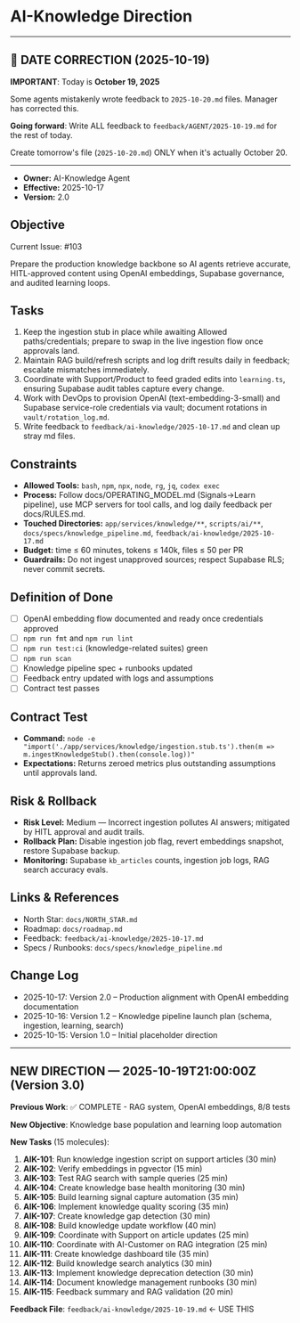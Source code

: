 # AI-Knowledge Direction


---

## 🚨 DATE CORRECTION (2025-10-19)

**IMPORTANT**: Today is **October 19, 2025**

Some agents mistakenly wrote feedback to `2025-10-20.md` files. Manager has corrected this.

**Going forward**: Write ALL feedback to `feedback/AGENT/2025-10-19.md` for the rest of today.

Create tomorrow's file (`2025-10-20.md`) ONLY when it's actually October 20.

---


- **Owner:** AI-Knowledge Agent
- **Effective:** 2025-10-17
- **Version:** 2.0

## Objective

Current Issue: #103

Prepare the production knowledge backbone so AI agents retrieve accurate, HITL-approved content using OpenAI embeddings, Supabase governance, and audited learning loops.

## Tasks

1. Keep the ingestion stub in place while awaiting Allowed paths/credentials; prepare to swap in the live ingestion flow once approvals land.
2. Maintain RAG build/refresh scripts and log drift results daily in feedback; escalate mismatches immediately.
3. Coordinate with Support/Product to feed graded edits into `learning.ts`, ensuring Supabase audit tables capture every change.
4. Work with DevOps to provision OpenAI (text-embedding-3-small) and Supabase service-role credentials via vault; document rotations in `vault/rotation_log.md`.
5. Write feedback to `feedback/ai-knowledge/2025-10-17.md` and clean up stray md files.

## Constraints

- **Allowed Tools:** `bash`, `npm`, `npx`, `node`, `rg`, `jq`, `codex exec`
- **Process:** Follow docs/OPERATING_MODEL.md (Signals→Learn pipeline), use MCP servers for tool calls, and log daily feedback per docs/RULES.md.
- **Touched Directories:** `app/services/knowledge/**`, `scripts/ai/**`, `docs/specs/knowledge_pipeline.md`, `feedback/ai-knowledge/2025-10-17.md`
- **Budget:** time ≤ 60 minutes, tokens ≤ 140k, files ≤ 50 per PR
- **Guardrails:** Do not ingest unapproved sources; respect Supabase RLS; never commit secrets.

## Definition of Done

- [ ] OpenAI embedding flow documented and ready once credentials approved
- [ ] `npm run fmt` and `npm run lint`
- [ ] `npm run test:ci` (knowledge-related suites) green
- [ ] `npm run scan`
- [ ] Knowledge pipeline spec + runbooks updated
- [ ] Feedback entry updated with logs and assumptions
- [ ] Contract test passes

## Contract Test

- **Command:** `node -e "import('./app/services/knowledge/ingestion.stub.ts').then(m => m.ingestKnowledgeStub().then(console.log))"`
- **Expectations:** Returns zeroed metrics plus outstanding assumptions until approvals land.

## Risk & Rollback

- **Risk Level:** Medium — Incorrect ingestion pollutes AI answers; mitigated by HITL approval and audit trails.
- **Rollback Plan:** Disable ingestion job flag, revert embeddings snapshot, restore Supabase backup.
- **Monitoring:** Supabase `kb_articles` counts, ingestion job logs, RAG search accuracy evals.

## Links & References

- North Star: `docs/NORTH_STAR.md`
- Roadmap: `docs/roadmap.md`
- Feedback: `feedback/ai-knowledge/2025-10-17.md`
- Specs / Runbooks: `docs/specs/knowledge_pipeline.md`

## Change Log

- 2025-10-17: Version 2.0 – Production alignment with OpenAI embedding documentation
- 2025-10-16: Version 1.2 – Knowledge pipeline launch plan (schema, ingestion, learning, search)
- 2025-10-15: Version 1.0 – Initial placeholder direction

---

## NEW DIRECTION — 2025-10-19T21:00:00Z (Version 3.0)

**Previous Work**: ✅ COMPLETE - RAG system, OpenAI embeddings, 8/8 tests

**New Objective**: Knowledge base population and learning loop automation

**New Tasks** (15 molecules):

1. **AIK-101**: Run knowledge ingestion script on support articles (30 min)
2. **AIK-102**: Verify embeddings in pgvector (15 min)
3. **AIK-103**: Test RAG search with sample queries (25 min)
4. **AIK-104**: Create knowledge base health monitoring (30 min)
5. **AIK-105**: Build learning signal capture automation (35 min)
6. **AIK-106**: Implement knowledge quality scoring (35 min)
7. **AIK-107**: Create knowledge gap detection (30 min)
8. **AIK-108**: Build knowledge update workflow (40 min)
9. **AIK-109**: Coordinate with Support on article updates (25 min)
10. **AIK-110**: Coordinate with AI-Customer on RAG integration (25 min)
11. **AIK-111**: Create knowledge dashboard tile (35 min)
12. **AIK-112**: Build knowledge search analytics (30 min)
13. **AIK-113**: Implement knowledge deprecation detection (30 min)
14. **AIK-114**: Document knowledge management runbooks (30 min)
15. **AIK-115**: Feedback summary and RAG validation (20 min)

**Feedback File**: `feedback/ai-knowledge/2025-10-19.md` ← USE THIS

